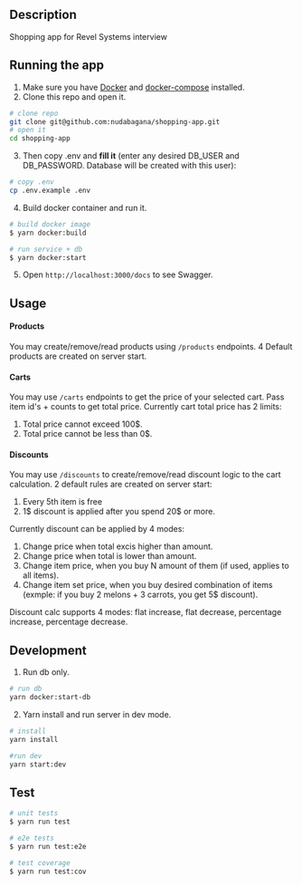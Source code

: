 ## Description

Shopping app for Revel Systems interview

## Running the app

1. Make sure you have [Docker](https://docs.docker.com/get-docker/) and [docker-compose](https://docs.docker.com/compose/install/) installed.
2. Clone this repo and open it.

```bash
# clone repo
git clone git@github.com:nudabagana/shopping-app.git
# open it
cd shopping-app
```

3.  Then copy .env and **fill it** (enter any desired DB_USER and DB_PASSWORD. Database will be created with this user):

```bash
# copy .env
cp .env.example .env
```

4. Build docker container and run it.

```bash
# build docker image
$ yarn docker:build

# run service + db
$ yarn docker:start
```

5. Open `http://localhost:3000/docs` to see Swagger.

## Usage

#### Products

You may create/remove/read products using `/products` endpoints. 4 Default products are created on server start.

#### Carts

You may use `/carts` endpoints to get the price of your selected cart. Pass item id's + counts to get total price.
Currently cart total price has 2 limits:

1. Total price cannot exceed 100$.
2. Total price cannot be less than 0$.

#### Discounts

You may use `/discounts` to create/remove/read discount logic to the cart calculation. 2 default rules are created on server start:

1. Every 5th item is free
2. 1$ discount is applied after you spend 20$ or more.

Currently discount can be applied by 4 modes:

1. Change price when total excis higher than amount.
2. Change price when total is lower than amount.
3. Change item price, when you buy N amount of them (if used, applies to all items).
4. Change item set price, when you buy desired combination of items (exmple: if you buy 2 melons + 3 carrots, you get 5$ discount).

Discount calc supports 4 modes: flat increase, flat decrease, percentage increase, percentage decrease.

## Development

1. Run db only.

```bash
# run db
yarn docker:start-db
```

2. Yarn install and run server in dev mode.

```bash
# install
yarn install

#run dev
yarn start:dev
```

## Test

```bash
# unit tests
$ yarn run test

# e2e tests
$ yarn run test:e2e

# test coverage
$ yarn run test:cov
```

